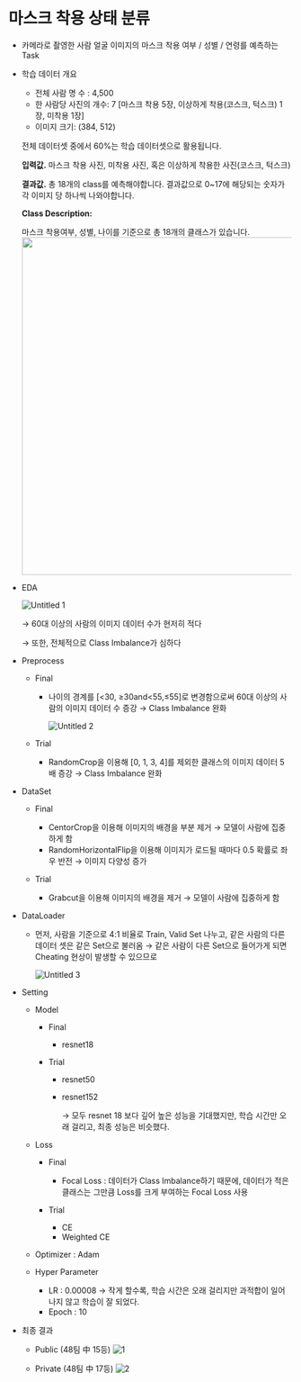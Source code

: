 # 마스크 착용 상태 분류

- 카메라로 촬영한 사람 얼굴 이미지의 마스크 착용 여부 / 성별 / 연령를 예측하는 Task

- 학습 데이터 개요
    
    - 전체 사람 명 수 : 4,500
    - 한 사람당 사진의 개수: 7 [마스크 착용 5장, 이상하게 착용(코스크, 턱스크) 1장, 미착용 1장]
    - 이미지 크기: (384, 512)
    
    전체 데이터셋 중에서 60%는 학습 데이터셋으로 활용됩니다.
    
    **입력값.** 마스크 착용 사진, 미착용 사진, 혹은 이상하게 착용한 사진(코스크, 턱스크)
    
    **결과값.** 총 18개의 class를 예측해야합니다. 결과값으로 0~17에 해당되는 숫자가 각 이미지 당 하나씩 나와야합니다.

    **Class Description:**

    마스크 착용여부, 성별, 나이를 기준으로 총 18개의 클래스가 있습니다.
    <img src="https://user-images.githubusercontent.com/62659407/158011819-12bf9aac-5aec-42d7-b128-7c064e54d90e.png" width="600" height="600">

   
- EDA
    
    ![Untitled 1](https://user-images.githubusercontent.com/62659407/158011834-6bfc5ca5-8962-406c-b576-a9d114823709.png)

    
    → 60대 이상의 사람의 이미지 데이터 수가 현저히 적다
    
    → 또한, 전체적으로 Class Imbalance가 심하다
    
- Preprocess
    - Final
        - 나이의 경계를 [<30, ≥30and<55,≤55]로 변경함으로써 60대 이상의 사람의 이미지 데이터 수 증강 → Class Imbalance 완화
            
            ![Untitled 2](https://user-images.githubusercontent.com/62659407/158011843-722affd8-6cdd-4ae5-bfc1-b3def7e9e4db.png)
    
    
    - Trial
        - RandomCrop을 이용해 [0, 1, 3, 4]를 제외한 클래스의 이미지 데이터 5배 증강 → Class Imbalance 완화
        
- DataSet
    - Final
        - CentorCrop을 이용해 이미지의 배경을 부분 제거 → 모델이 사람에 집중하게 함
        - RandomHorizontalFlip을 이용해 이미지가 로드될 때마다 0.5 확률로 좌우 반전 → 이미지 다양성 증가
    
    - Trial
        - Grabcut을 이용해 이미지의 배경을 제거 → 모델이 사람에 집중하게 함
        
- DataLoader
    - 먼저, 사람을 기준으로 4:1 비율로 Train, Valid Set 나누고, 같은 사람의 다른 데이터 셋은 같은 Set으로 불러옴  → 같은 사람이 다른 Set으로 들어가게 되면 Cheating 현상이 발생할 수 있으므로
        
        ![Untitled 3](https://user-images.githubusercontent.com/62659407/158011851-0b9aa2dc-9ea0-431d-a3dc-22f5bd19b23a.png)
    
- Setting
    - Model
        - Final
            - resnet18
        
        - Trial
            - resnet50
            - resnet152
                
                → 모두 resnet 18 보다 깊어 높은 성능을 기대했지만, 학습 시간만 오래 걸리고, 최종 성능은 비슷했다.
                
        
    - Loss
        - Final
            - Focal Loss : 데이터가 Class Imbalance하기 때문에, 데이터가 적은 클래스는 그만큼 Loss를 크게 부여하는 Focal Loss 사용
        
        - Trial
            - CE
            - Weighted CE
        
    - Optimizer : Adam
    - Hyper Parameter
        - LR : 0.00008 → 작게 할수록, 학습 시간은 오래 걸리지만 과적합이 일어나지 않고 학습이 잘 되었다.
        - Epoch : 10
    
- 최종 결과
  
  - Public (48팀 中 15등)
    ![1](https://user-images.githubusercontent.com/62659407/162691502-5eab6bae-b348-4319-a303-3f17f7f724b8.png)

  - Private (48팀 中 17등)
    ![2](https://user-images.githubusercontent.com/62659407/162691530-117456f2-2170-4b6d-b412-570921a162d6.png)
